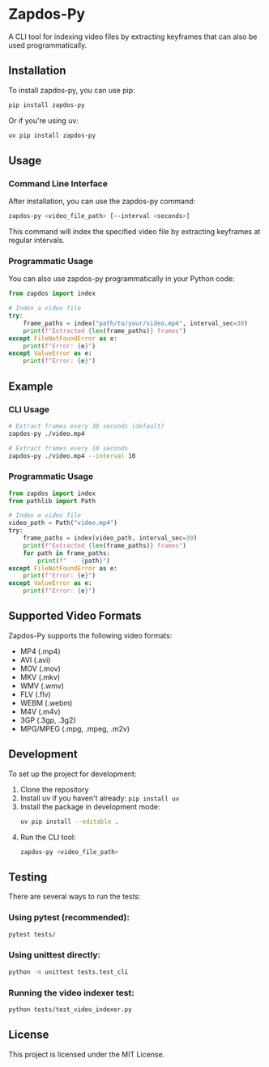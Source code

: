 # Zapdos-Py

A CLI tool for indexing video files by extracting keyframes that can also be used programmatically.

## Installation

To install zapdos-py, you can use pip:

```bash
pip install zapdos-py
```

Or if you're using uv:

```bash
uv pip install zapdos-py
```

## Usage

### Command Line Interface

After installation, you can use the zapdos-py command:

```bash
zapdos-py <video_file_path> [--interval <seconds>]
```

This command will index the specified video file by extracting keyframes at regular intervals.

### Programmatic Usage

You can also use zapdos-py programmatically in your Python code:

```python
from zapdos import index

# Index a video file
try:
    frame_paths = index("path/to/your/video.mp4", interval_sec=30)
    print(f"Extracted {len(frame_paths)} frames")
except FileNotFoundError as e:
    print(f"Error: {e}")
except ValueError as e:
    print(f"Error: {e}")
```

## Example

### CLI Usage
```bash
# Extract frames every 30 seconds (default)
zapdos-py ./video.mp4

# Extract frames every 10 seconds
zapdos-py ./video.mp4 --interval 10
```

### Programmatic Usage
```python
from zapdos import index
from pathlib import Path

# Index a video file
video_path = Path("video.mp4")
try:
    frame_paths = index(video_path, interval_sec=30)
    print(f"Extracted {len(frame_paths)} frames")
    for path in frame_paths:
        print(f"  - {path}")
except FileNotFoundError as e:
    print(f"Error: {e}")
except ValueError as e:
    print(f"Error: {e}")
```

## Supported Video Formats

Zapdos-Py supports the following video formats:
- MP4 (.mp4)
- AVI (.avi)
- MOV (.mov)
- MKV (.mkv)
- WMV (.wmv)
- FLV (.flv)
- WEBM (.webm)
- M4V (.m4v)
- 3GP (.3gp, .3g2)
- MPG/MPEG (.mpg, .mpeg, .m2v)

## Development

To set up the project for development:

1. Clone the repository
2. Install uv if you haven't already: `pip install uv`
3. Install the package in development mode:
   ```bash
   uv pip install --editable .
   ```
4. Run the CLI tool:
   ```bash
   zapdos-py <video_file_path>
   ```

## Testing

There are several ways to run the tests:

### Using pytest (recommended):
```bash
pytest tests/
```

### Using unittest directly:
```bash
python -m unittest tests.test_cli
```

### Running the video indexer test:
```bash
python tests/test_video_indexer.py
```

## License

This project is licensed under the MIT License.